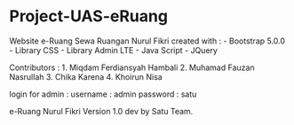 # Project-UAS-eRuang

Website e-Ruang Sewa Ruangan Nurul Fikri
created with : - Bootstrap 5.0.0 - Library CSS - Library Admin LTE - Java Script - JQuery

Contributors : 1. Miqdam Ferdiansyah Hambali 2. Muhamad Fauzan Nasrullah 3. Chika Karena 4. Khoirun Nisa

login for admin :
username : admin
password : satu

e-Ruang Nurul Fikri Version 1.0 dev by Satu Team.
